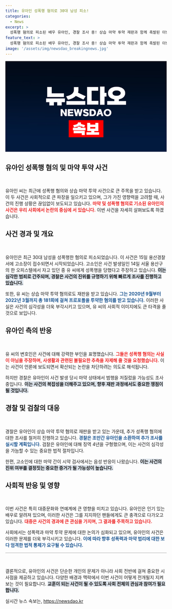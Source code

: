 ```yaml
---
title: 유아인 성폭행 혐의로 30대 남성 피소!
categories:
  - News
excerpt: >
  성폭행 혐의로 피소된 배우 유아인, 경찰 조사 중! 상습 마약 투약 재판과 함께 촉발된 이번 사건의 진실은? 누리꾼들의 이목이 집중되고 있다!
feature_text: >
  성폭행 혐의로 피소된 배우 유아인, 경찰 조사 중! 상습 마약 투약 재판과 함께 촉발된 이번 사건의 진실은? 누리꾼들의 이목이 집중되고 있다!
image: '/assets/img/newsdao_breakingnews.jpg'
---
```


<p><img src="/assets/img/newsdao_breakingnews.jpg" alt="bookingtag 속보" /></p>

<h2 data-ke-size="size26">유아인 성폭행 혐의 및 마약 투약 사건</h2>

<p data-ke-size="size16">&nbsp;</p> 

<p>유아인 씨는 최근에 성폭행 혐의와 상습 마약 투약 사건으로 큰 주목을 받고 있습니다. 이 두 사건은 사회적으로 큰 파장을 일으키고 있으며, 그가 가진 영향력을 고려할 때, 사건의 진행 상황은 끊임없이 보도되고 있습니다. <b><span style="color: #ee2323;">마약 및 성폭행 혐의로 기소된 유아인의 사건은 우리 사회에서 논란의 중심에 서 있습니다.</span></b> 이번 사건을 자세히 살펴보도록 하겠습니다.</p>

<h2 data-ke-size="size26">사건 경과 및 개요</h2>

<p data-ke-size="size16">&nbsp;</p> 

<p>유아인은 최근 30대 남성을 성폭행한 혐의로 피소되었습니다. 이 사건은 15일 용산경찰서에 고소장이 접수되면서 시작되었습니다. 고소인은 사건 발생일인 14일 서울 용산구의 한 오피스텔에서 자고 있던 중 유 씨에게 성폭행을 당했다고 주장하고 있습니다. <b><span style="background-color: #21538527;">이는 심각한 범죄로 간주되며, 경찰은 사건의 진위를 규명하기 위해 빠르게 조사를 진행하고 있습니다.</span></b> </p>

<p>또한, 유 씨는 상습 마약 투약 혐의로도 재판을 받고 있습니다. <b><span style="color: #1a5490;">그는 2020년 9월부터 2022년 3월까지 총 181회에 걸쳐 프로포폴을 투약한 혐의를 받고 있습니다.</span></b> 이러한 사실은 사건의 심각성을 더욱 부각시키고 있으며, 유 씨의 사회적 이미지에도 큰 타격을 줄 것으로 보입니다.</p>

<h2 data-ke-size="size26">유아인 측의 반응</h2>

<p data-ke-size="size16">&nbsp;</p> 

<p>유 씨의 변호인은 사건에 대해 강력한 부인을 표명했습니다. <b><span style="color: #ee2323;">그들은 성폭행 혐의는 사실이 아님을 주장하며, 사생활과 관련된 불필요한 추측을 자제해 줄 것을 요청했습니다.</span></b> 이는 사건이 언론에 보도되면서 확산되는 논란을 차단하려는 의도로 해석됩니다. </p>

<p>하지만 경찰은 유아인이 사건 발생 당시 마약 상태에서 범행을 저질렀을 가능성도 조사 중입니다. <b><span style="background-color: #21538527;">이는 사건의 복잡성을 더해주고 있으며, 향후 재판 과정에서도 중요한 쟁점이 될 것입니다.</span></b> </p>

<h2 data-ke-size="size26">경찰 및 검찰의 대응</h2>

<p data-ke-size="size16">&nbsp;</p> 

<p>경찰은 유아인이 상습 마약 투약 혐의로 재판을 받고 있는 가운데, 추가 성폭행 혐의에 대한 조사를 철저히 진행하고 있습니다. <b><span style="color: #1a5490;">경찰은 조만간 유아인을 소환하여 추가 조사를 실시할 계획입니다.</span></b> 검찰은 유아인에 대해 징역 4년을 구형했으며, 이는 사건의 심각성을 가늠할 수 있는 중요한 법적 절차입니다.</p>

<p>한편, 고소인에 대한 마약 간이 시약 검사에서는 음성 반응이 나왔습니다. <b><span style="background-color: #21538527;">이는 사건의 진위 여부를 결정짓는 중요한 증거가 될 가능성이 높습니다.</span></b> </p>

<h2 data-ke-size="size26">사회적 반응 및 영향</h2>

<p data-ke-size="size16">&nbsp;</p> 

<p>이번 사건은 특히 대중문화와 연예계에 큰 영향을 미치고 있습니다. 유아인은 인기 있는 배우로 알려져 있으며, 이러한 사건은 그를 지지하던 팬들에게도 큰 충격으로 다가오고 있습니다. <b><span style="color: #ee2323;">대중은 사건의 경과에 큰 관심을 가지며, 그 결과를 주목하고 있습니다.</span></b> </p>

<p>사회에서는 성폭력과 마약 투약 문제에 대한 논의가 심화되고 있으며, 유아인의 사건은 이러한 문제를 더욱 부각시키고 있습니다. <b><span style="color: #1a5490;">이에 따라 향후 성폭력과 마약 법리에 대한 보다 엄격한 법적 통제가 요구될 수 있습니다.</span></b> </p>

<hr style="height: 2px; border: none; background-color: #ccc;">

<p data-ke-size="size16">&nbsp;</p> 

<p>결론적으로, 유아인의 사건은 단순한 개인의 문제가 아니라 사회 전반에 걸쳐 중요한 시사점을 제공하고 있습니다. 다양한 배경과 맥락에서 이번 사건이 어떻게 전개될지 지켜보는 것이 필요합니다. <b><span style="background-color: #21538527;">교훈이 되는 사건이 될 수 있도록 사회 전체의 관심과 참여가 필요합니다.</span></b> </p>
실시간 뉴스 속보는, <a href="https://newsdao.kr" rel="dofollow">https://newsdao.kr</a>


